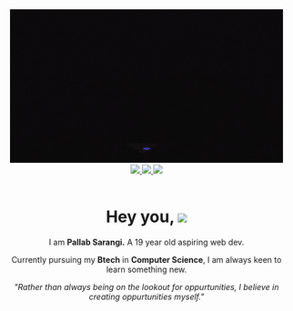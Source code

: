 <div id="header" align="center"> 
  <img src="https://github.com/29thSarangi/29thSarangi/blob/main/giphy.gif">
  <div id="badges">
    <a href="https://www.linkedin.com/in/pallab-sarangi-424644275/">
      <img src="https://www.shields.io/badge/LinkedIn-blue?style=for-the-badge&logo=linkedin&logoColor=white">
    </a>
    <a href="https://www.instagram.com/pallab2o/">
      <img src="https://www.shields.io/badge/Instagram-red?style=for-the-badge&logo=instagram&logoColor=white">
    </a>
    <a href="https://twitter.com/pallab2902">
      <img src="https://www.shields.io/badge/Twitter-blue?style=for-the-badge&logo=twitter&logoColor=white">
    </a>
  </div>
  
 <img src="https://komarev.com/ghpvc/?username=29thSarangi&style=flat-square&color=blue" alt=""/>
  
  <h1>
  Hey you,
  <img src="https://media.giphy.com/media/hvRJCLFzcasrR4ia7z/giphy.gif" width="30px"/>
  </h1>
  
  
   
  <div>
  <p> I am <b>Pallab Sarangi.</b> A 19 year old aspiring web dev. <p>
  <p> Currently pursuing my <b>Btech</b> in <b>Computer Science</b>, I am always keen to learn something new.</p>
  <em> "Rather than always being on the lookout for oppurtunities, I believe in creating oppurtunities myself."</em>
  </div>
  
  
  
  
  
 
  
